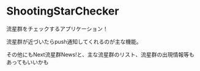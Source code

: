 
# ShootingStarChecker
流星群をチェックするアプリケーション！

流星群が近づいたらpush通知してくれるのが主な機能。

その他にもNext流星群News!と、主な流星群のリスト、流星群の出現情報等もあってもいいかも
